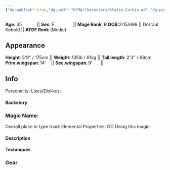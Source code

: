 ```yaml
---
{"dg-publish":true,"dg-path":"DFMA/Characters/Blaise-Corbin.md","dg-permalink":"DFMA/Characters/Blaise-Corbin","permalink":"/DFMA/Characters/Blaise-Corbin/"}
---
```


**Age**: 35 $\quad$ $\quad$&thinsp; || **Sex**: F $\qquad$ $\quad$ || **Mage Rank**: B 
**DOB**:2/15/698 || Dorraul Kobold || **ATDF Rook** (Medic)

## Appearance 
**Height**: 5'9" / 175cm || **Weight**: 135lb / 61kg || **Tail length**: 2'3" / 68cm 
**Prim.wingspan**:&thinsp;14'&emsp;&thinsp;|| **Sec.wingspan**:&thinsp;9'$\quad$&ensp;&thinsp;||


## Info

Personality: 
Likes/Dislikes:

#### Backstory





### Magic Name:
Overall place in type triad:
Elemental Properties:
OC Using this magic:
#### Description


#### Techniques


### Gear
